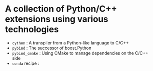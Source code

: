 # A collection of Python/C++ extensions using various technologies

* `cython` : A transpiler from a Python-like language to C/C++
* `pybind` : The successor of boost.Python
* `pybind_cmake` : Using CMake to manage dependencies on the C/C++ side
* `conda` recipe :
